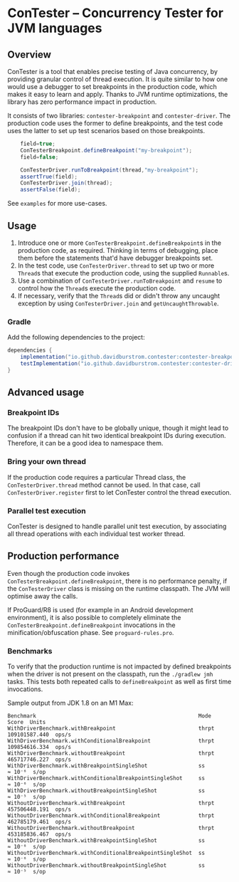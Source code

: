 # ConTester – Concurrency Tester for JVM languages

## Overview

ConTester is a tool that enables precise testing of Java concurrency, by providing granular control of
thread execution. It is quite similar to how one would use a debugger to set breakpoints in the
production code, which makes it easy to learn and apply. Thanks to JVM runtime optimizations, the
library has zero performance impact in production.

It consists of two libraries: `contester-breakpoint` and `contester-driver`. The production code
uses the former to define breakpoints, and the test code uses the latter to set up test scenarios
based on those breakpoints.

```java
    field=true;
    ConTesterBreakpoint.defineBreakpoint("my-breakpoint");
    field=false;
```

```java
    ConTesterDriver.runToBreakpoint(thread,"my-breakpoint");
    assertTrue(field);
    ConTesterDriver.join(thread);
    assertFalse(field);
```

See `examples` for more use-cases.

## Usage

1. Introduce one or more `ConTesterBreakpoint.defineBreakpoint`s in the production code, as
   required. Thinking in terms of debugging, place them before the statements that'd have debugger
   breakpoints set.
2. In the test code, use `ConTesterDriver.thread` to set up two or more `Thread`s that execute the
   production code, using the supplied `Runnable`s.
3. Use a combination of `ConTesterDriver.runToBreakpoint` and `resume` to control how the `Thread`s
   execute the production code.
4. If necessary, verify that the `Thread`s did or didn't throw any uncaught exception by using
   `ConTesterDriver.join` and `getUncaughtThrowable`.

### Gradle

Add the following dependencies to the project:

```groovy
dependencies {
    implementation("io.github.davidburstrom.contester:contester-breakpoint:0.1.0")
    testImplementation("io.github.davidburstrom.contester:contester-driver:0.1.0")
}
```

## Advanced usage

### Breakpoint IDs

The breakpoint IDs don't have to be globally unique, though it might lead to confusion if a thread
can hit two identical breakpoint IDs during execution. Therefore, it can be a good idea to namespace
them.

### Bring your own thread

If the production code requires a particular Thread class, the `ConTesterDriver.thread` method
cannot be used. In that case, call `ConTesterDriver.register` first to let ConTester control the
thread execution.

### Parallel test execution

ConTester is designed to handle parallel unit test execution, by associating all thread operations
with each individual test worker thread.

## Production performance

Even though the production code invokes `ConTesterBreakpoint.defineBreakpoint`, there is no performance
penalty, if the `ConTesterDriver` class is missing on the runtime classpath. The JVM will optimise
away the calls.

If ProGuard/R8 is used (for example in an Android development environment), it is also possible to
completely eliminate the `ConTesterBreakpoint.defineBreakpoint` invocations in the
minification/obfuscation phase. See `proguard-rules.pro`.

### Benchmarks

To verify that the production runtime is not impacted by defined breakpoints when the driver is not
present on the classpath, run the `./gradlew jmh` tasks. This tests both repeated calls to
`defineBreakpoint` as well as first time invocations.

Sample output from JDK 1.8 on an M1 Max:

```
Benchmark                                                   Mode           Score  Units
WithDriverBenchmark.withBreakpoint                          thrpt  109101587.440  ops/s
WithDriverBenchmark.withConditionalBreakpoint               thrpt  109854616.334  ops/s
WithDriverBenchmark.withoutBreakpoint                       thrpt  465717746.227  ops/s
WithDriverBenchmark.withBreakpointSingleShot                ss            ≈ 10⁻⁶  s/op
WithDriverBenchmark.withConditionalBreakpointSingleShot     ss            ≈ 10⁻⁶  s/op
WithDriverBenchmark.withoutBreakpointSingleShot             ss            ≈ 10⁻⁵  s/op
WithoutDriverBenchmark.withBreakpoint                       thrpt  457506448.191  ops/s
WithoutDriverBenchmark.withConditionalBreakpoint            thrpt  462785179.461  ops/s
WithoutDriverBenchmark.withoutBreakpoint                    thrpt  453185836.467  ops/s
WithoutDriverBenchmark.withBreakpointSingleShot             ss            ≈ 10⁻⁶  s/op
WithoutDriverBenchmark.withConditionalBreakpointSingleShot  ss            ≈ 10⁻⁶  s/op
WithoutDriverBenchmark.withoutBreakpointSingleShot          ss            ≈ 10⁻⁵  s/op
```
